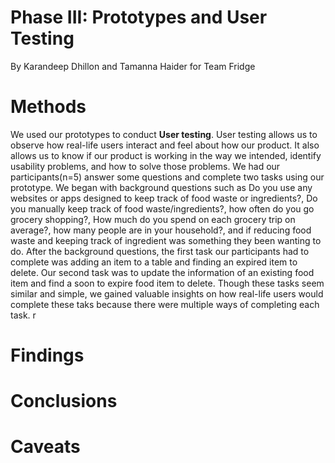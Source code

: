 # Phase III: Prototypes and User Testing

By Karandeep Dhillon and Tamanna Haider for Team Fridge


# Methods
We used our prototypes to conduct **User testing**. User testing allows us to observe how real-life users interact and feel about how our product. It also allows us to know if our product is working in the way we intended, identify usability problems, and how to solve those problems. We had our participants(n=5) answer some questions and complete two tasks using our prototype. We began with background questions such as Do you use any websites or apps designed to keep track of food waste or ingredients?, Do you manually keep track of food waste/ingredients?, how often do you go grocery shopping?, How much do you spend on each grocery trip on average?, how many people are in your household?, and if reducing food waste and keeping track of ingredient was something they been wanting to do. After the background questions, the first task our participants had to complete was adding an item to a table and finding an expired item to delete. Our second task was to update the information of an existing food item and find a soon to expire food item to delete. Though these tasks seem similar and simple, we gained valuable insights on how real-life users would complete these taks because there were multiple ways of completing each task. r

# Findings


# Conclusions

 

# Caveats
 
